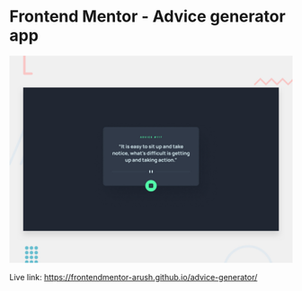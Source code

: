 # Frontend Mentor - Advice generator app

![Design preview for the Advice generator app coding challenge](./design/desktop-preview.jpg)

Live link: https://frontendmentor-arush.github.io/advice-generator/
